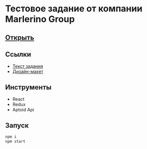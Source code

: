 # Тестовое задание от компании Marlerino Group

## [Открыть](https://kvrvgixzis.github.io/marlerino-test-react/)

## Ссылки

* [Текст задания](https://www.notion.so/Frontend-e9ede5aca707411a9d5d1c8db7e7f5e4)
* [Дизайн-макет](https://www.figma.com/file/mRrdICegH70K6nu1Hqjlnr/Test-Task?node-id=0%3A1)

## Инструменты

* React
* Redux
* Aptoid Api

## Запуск

```bash
npm i
npm start
```
